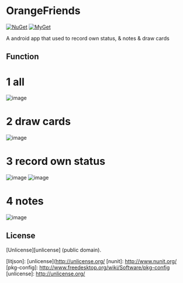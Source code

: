 OrangeFriends
=======

[![NuGet](https://img.shields.io/nuget/v/LitJson.svg)](https://www.nuget.org/packages/LitJson) [![MyGet](https://img.shields.io/myget/litjson/vpre/LitJson.svg?label=myget)](https://www.myget.org/gallery/litjson)

A android app that used to record own status, & notes & draw cards


## Function
# 1 all
![image](https://github.com/CSeven19/OrangeFriends/blob/master/show/1.png)
# 2 draw cards
![image](https://github.com/CSeven19/OrangeFriends/blob/master/show/2.png)
# 3 record own status
![image](https://github.com/CSeven19/OrangeFriends/blob/master/show/1.png)
![image](https://github.com/CSeven19/OrangeFriends/blob/master/show/1.png)
# 4 notes
![image](https://github.com/CSeven19/OrangeFriends/blob/master/show/1.png)


## License

[Unlicense][unlicense] (public domain).

[mygetgallery]: [https://www.myget.org/gallery/litjson]
[litjson]: [unlicense](http://unlicense.org/
[nunit]: http://www.nunit.org/
[pkg-config]: http://www.freedesktop.org/wiki/Software/pkg-config
[unlicense]: http://unlicense.org/
